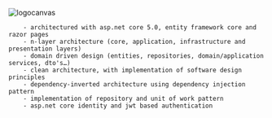 ![logocanvas](https://user-images.githubusercontent.com/35929075/158029352-c414b590-f293-4ca7-a52f-c72e76fb6dd0.png)

        - architectured with asp.net core 5.0, entity framework core and razor pages
        - n-layer architecture (core, application, infrastructure and presentation layers)
        - domain driven design (entities, repositories, domain/application services, dto's…)
        - clean architecture, with implementation of software design principles
        - dependency-inverted architecture using dependency injection pattern
        - implementation of repository and unit of work pattern
        - asp.net core identity and jwt based authentication 

